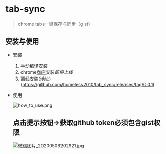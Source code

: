 # tab-sync

> chrome tabs一键保存与同步（gist）

## 安装与使用
- 安装
  1. 手动编译安装
  2. chrome[商店](https://chrome.google.com/webstore?utm_source=chrome-ntp-icon)安装*即将上线*
  3. 离线安装(地址)(https://github.com/homeless2010/tab_sync/releases/tag/0.0.1)
- 使用

  ![how_to_use.png](http://ww1.sinaimg.cn/large/a411b231ly1gelch6vujnj20w00i0q30.jpg)
  
  点击提示按钮->获取github token**必须包含gist权限**
  ----------------------------------------------------------------------
  ![微信图片_20200508202921.jpg](http://ww1.sinaimg.cn/thumbnail/a411b231ly1gelcvuzgubj20st0sttaf.jpg)
